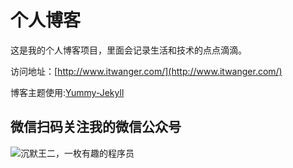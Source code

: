 # 个人博客

这是我的个人博客项目，里面会记录生活和技术的点点滴滴。


访问地址：[http://www.itwanger.com/](http://www.itwanger.com/)


博客主题使用:[Yummy-Jekyll](https://github.com/DONGChuan/Yummy-Jekyll)


## 微信扫码关注我的微信公众号

![沉默王二，一枚有趣的程序员](http://www.itwanger.com/assets/images/cmower_6.png)
